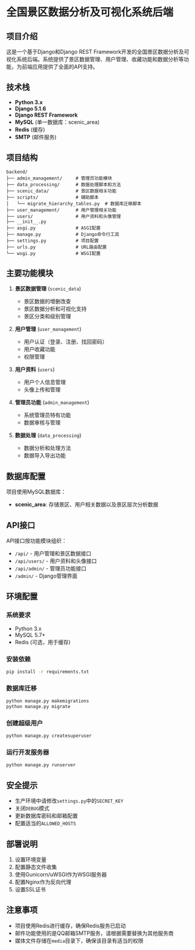 # 全国景区数据分析及可视化系统后端

## 项目介绍
这是一个基于Django和Django REST Framework开发的全国景区数据分析及可视化系统后端。系统提供了景区数据管理、用户管理、收藏功能和数据分析等功能，为前端应用提供了全面的API支持。

## 技术栈
- **Python 3.x**
- **Django 5.1.6**
- **Django REST Framework**
- **MySQL** (单一数据库：scenic_area)
- **Redis** (缓存)
- **SMTP** (邮件服务)

## 项目结构
```
backend/
├── admin_management/     # 管理员功能模块
├── data_processing/      # 数据处理脚本和方法
├── scenic_data/          # 景区数据相关功能
├── scripts/              # 辅助脚本
│   └── migrate_hierarchy_tables.py  # 数据库迁移脚本
├── user_management/      # 用户管理相关功能
├── users/                # 用户资料和头像管理
├── __init__.py
├── asgi.py               # ASGI配置
├── manage.py             # Django命令行工具
├── settings.py           # 项目配置
├── urls.py               # URL路由配置
└── wsgi.py               # WSGI配置
```

## 主要功能模块
1. **景区数据管理** (`scenic_data`)
   - 景区数据的增删改查
   - 景区数据分析和可视化支持
   - 景区分类和级别管理

2. **用户管理** (`user_management`)
   - 用户认证（登录、注册、找回密码）
   - 用户收藏功能
   - 权限管理

3. **用户资料** (`users`)
   - 用户个人信息管理
   - 头像上传和管理

4. **管理员功能** (`admin_management`)
   - 系统管理员特有功能
   - 数据审核与管理

5. **数据处理** (`data_processing`)
   - 数据分析和处理方法
   - 数据导入导出功能

## 数据库配置
项目使用MySQL数据库：
- **scenic_area**: 存储景区、用户相关数据以及景区层次分析数据

## API接口
API接口按功能模块组织：
- `/api/` - 用户管理和景区数据接口
- `/api/users/` - 用户资料和头像接口
- `/api/admin/` - 管理员功能接口
- `/admin/` - Django管理界面

## 环境配置

### 系统要求
- Python 3.x
- MySQL 5.7+
- Redis (可选，用于缓存)

### 安装依赖
```bash
pip install -r requirements.txt
```

### 数据库迁移
```bash
python manage.py makemigrations
python manage.py migrate
```

### 创建超级用户
```bash
python manage.py createsuperuser
```

### 运行开发服务器
```bash
python manage.py runserver
```

## 安全提示
- 生产环境中请修改`settings.py`中的`SECRET_KEY`
- 关闭`DEBUG`模式
- 更新数据库密码和邮箱配置
- 配置适当的`ALLOWED_HOSTS`

## 部署说明
1. 设置环境变量
2. 配置静态文件收集
3. 使用Gunicorn/uWSGI作为WSGI服务器
4. 配置Nginx作为反向代理
5. 设置SSL证书

## 注意事项
- 项目使用Redis进行缓存，确保Redis服务已启动
- 邮件功能使用的是QQ邮箱SMTP服务，请根据需要替换为其他服务商
- 媒体文件存储在`media`目录下，确保该目录有适当的权限 